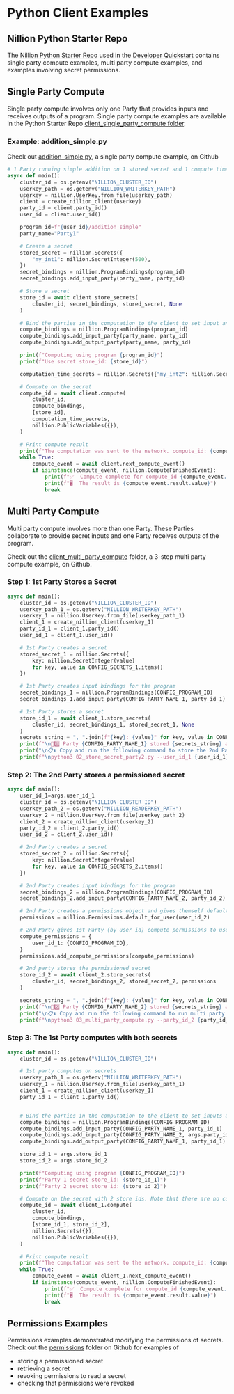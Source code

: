 # Python Client Examples

## Nillion Python Starter Repo

The [Nillion Python Starter Repo](https://github.com/nillion-oss/nillion-python-starter) used in the [Developer Quickstart](quickstart) contains single party compute examples, multi party compute examples, and examples involving secret permissions.

## Single Party Compute

Single party compute involves only one Party that provides inputs and receives outputs of a program. Single party compute examples are available in the Python Starter Repo [client_single_party_compute folder](https://github.com/nillion-oss/nillion-python-starter/client_single_party_compute).

### Example: addition_simple.py

Check out [addition_simple.py](https://github.com/nillion-oss/nillion-python-starter/blob/main/client_single_party_compute/addition_simple.py), a single party compute example, on Github

```python title="/client_single_party_compute/addition_simple.py"
# 1 Party running simple addition on 1 stored secret and 1 compute time secret
async def main():
    cluster_id = os.getenv("NILLION_CLUSTER_ID")
    userkey_path = os.getenv("NILLION_WRITERKEY_PATH")
    userkey = nillion.UserKey.from_file(userkey_path)
    client = create_nillion_client(userkey)
    party_id = client.party_id()
    user_id = client.user_id()

    program_id=f"{user_id}/addition_simple"
    party_name="Party1"

    # Create a secret
    stored_secret = nillion.Secrets({
        "my_int1": nillion.SecretInteger(500),
    })
    secret_bindings = nillion.ProgramBindings(program_id)
    secret_bindings.add_input_party(party_name, party_id)

    # Store a secret
    store_id = await client.store_secrets(
        cluster_id, secret_bindings, stored_secret, None
    )

    # Bind the parties in the computation to the client to set input and output parties
    compute_bindings = nillion.ProgramBindings(program_id)
    compute_bindings.add_input_party(party_name, party_id)
    compute_bindings.add_output_party(party_name, party_id)

    print(f"Computing using program {program_id}")
    print(f"Use secret store_id: {store_id}")

    computation_time_secrets = nillion.Secrets({"my_int2": nillion.SecretInteger(10)})

    # Compute on the secret
    compute_id = await client.compute(
        cluster_id,
        compute_bindings,
        [store_id],
        computation_time_secrets,
        nillion.PublicVariables({}),
    )

    # Print compute result
    print(f"The computation was sent to the network. compute_id: {compute_id}")
    while True:
        compute_event = await client.next_compute_event()
        if isinstance(compute_event, nillion.ComputeFinishedEvent):
            print(f"✅  Compute complete for compute_id {compute_event.uuid}")
            print(f"🖥️  The result is {compute_event.result.value}")
            break

```

## Multi Party Compute

Multi party compute involves more than one Party. These Parties collaborate to provide secret inputs and one Party receives outputs of the program.

Check out the [client_multi_party_compute](https://github.com/nillion-oss/nillion-python-starter/blob/main/client_multi_party_compute) folder, a 3-step multi party compute example, on Github.

### Step 1: 1st Party Stores a Secret

```python title="/client_multi_party_compute/01_store_secret_party1.py"
async def main():
    cluster_id = os.getenv("NILLION_CLUSTER_ID")
    userkey_path_1 = os.getenv("NILLION_WRITERKEY_PATH")
    userkey_1 = nillion.UserKey.from_file(userkey_path_1)
    client_1 = create_nillion_client(userkey_1)
    party_id_1 = client_1.party_id()
    user_id_1 = client_1.user_id()

    # 1st Party creates a secret
    stored_secret_1 = nillion.Secrets({
        key: nillion.SecretInteger(value)
        for key, value in CONFIG_SECRETS_1.items()
    })

    # 1st Party creates input bindings for the program
    secret_bindings_1 = nillion.ProgramBindings(CONFIG_PROGRAM_ID)
    secret_bindings_1.add_input_party(CONFIG_PARTY_NAME_1, party_id_1)

    # 1st Party stores a secret
    store_id_1 = await client_1.store_secrets(
        cluster_id, secret_bindings_1, stored_secret_1, None
    )
    secrets_string = ", ".join(f"{key}: {value}" for key, value in CONFIG_SECRETS_1.items())
    print(f"\n🎉1️⃣ Party {CONFIG_PARTY_NAME_1} stored {secrets_string} at store id: {store_id_1}")
    print("\n📋⬇️ Copy and run the following command to store the 2nd Party's secret")
    print(f"\npython3 02_store_secret_party2.py --user_id_1 {user_id_1} --store_id_1 {store_id_1}")

```

### Step 2: The 2nd Party stores a permissioned secret

```python title="/client_multi_party_compute/02_store_secret_party2.py"
async def main():
    user_id_1=args.user_id_1
    cluster_id = os.getenv("NILLION_CLUSTER_ID")
    userkey_path_2 = os.getenv("NILLION_READERKEY_PATH")
    userkey_2 = nillion.UserKey.from_file(userkey_path_2)
    client_2 = create_nillion_client(userkey_2)
    party_id_2 = client_2.party_id()
    user_id_2 = client_2.user_id()

    # 2nd Party creates a secret
    stored_secret_2 = nillion.Secrets({
        key: nillion.SecretInteger(value)
        for key, value in CONFIG_SECRETS_2.items()
    })

    # 2nd Party creates input bindings for the program
    secret_bindings_2 = nillion.ProgramBindings(CONFIG_PROGRAM_ID)
    secret_bindings_2.add_input_party(CONFIG_PARTY_NAME_2, party_id_2)

    # 2nd Party creates a permissions object and gives themself default permissions
    permissions = nillion.Permissions.default_for_user(user_id_2)

    # 2nd Party gives 1st Party (by user id) compute permissions to use the secret in a specific program id
    compute_permissions = {
        user_id_1: {CONFIG_PROGRAM_ID},
    }
    permissions.add_compute_permissions(compute_permissions)

    # 2nd party stores the permissioned secret
    store_id_2 = await client_2.store_secrets(
        cluster_id, secret_bindings_2, stored_secret_2, permissions
    )

    secrets_string = ", ".join(f"{key}: {value}" for key, value in CONFIG_SECRETS_2.items())
    print(f"\n🎉2️⃣ Party {CONFIG_PARTY_NAME_2} stored {secrets_string} at store id: {store_id_2}")
    print("\n📋⬇️ Copy and run the following command to run multi party computation using the secrets")
    print(f"\npython3 03_multi_party_compute.py --party_id_2 {party_id_2} --store_id_1 {args.store_id_1} --store_id_2 {store_id_2}")


```

### Step 3: The 1st Party computes with both secrets

```python title="/client_multi_party_compute/03_multi_party_compute.py"
async def main():
    cluster_id = os.getenv("NILLION_CLUSTER_ID")

    # 1st party computes on secrets
    userkey_path_1 = os.getenv("NILLION_WRITERKEY_PATH")
    userkey_1 = nillion.UserKey.from_file(userkey_path_1)
    client_1 = create_nillion_client(userkey_1)
    party_id_1 = client_1.party_id()


    # Bind the parties in the computation to the client to set inputs and output parties
    compute_bindings = nillion.ProgramBindings(CONFIG_PROGRAM_ID)
    compute_bindings.add_input_party(CONFIG_PARTY_NAME_1, party_id_1)
    compute_bindings.add_input_party(CONFIG_PARTY_NAME_2, args.party_id_2)
    compute_bindings.add_output_party(CONFIG_PARTY_NAME_1, party_id_1)

    store_id_1 = args.store_id_1
    store_id_2 = args.store_id_2

    print(f"Computing using program {CONFIG_PROGRAM_ID}")
    print(f"Party 1 secret store_id: {store_id_1}")
    print(f"Party 2 secret store_id: {store_id_2}")

    # Compute on the secret with 2 store ids. Note that there are no compute time secrets or public variables
    compute_id = await client_1.compute(
        cluster_id,
        compute_bindings,
        [store_id_1, store_id_2],
        nillion.Secrets({}),
        nillion.PublicVariables({}),
    )

    # Print compute result
    print(f"The computation was sent to the network. compute_id: {compute_id}")
    while True:
        compute_event = await client_1.next_compute_event()
        if isinstance(compute_event, nillion.ComputeFinishedEvent):
            print(f"✅  Compute complete for compute_id {compute_event.uuid}")
            print(f"🖥️  The result is {compute_event.result.value}")
            break
```

## Permissions Examples

Permissions examples demonstrated modifying the permissions of secrets. Check out the [permissions](https://github.com/nillion-oss/nillion-python-starter/blob/main/permissions) folder on Github for examples of

- storing a permissioned secret
- retrieving a secret
- revoking permissions to read a secret
- checking that permissions were revoked
